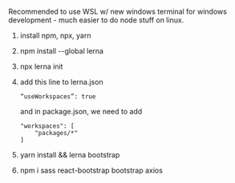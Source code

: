 Recommended to use WSL w/ new windows terminal for windows development - much easier to do node stuff on linux.

1. install npm, npx, yarn 
2. npm install --global lerna
3. npx lerna init  
4. add this line to lerna.json 
    ```
    “useWorkspaces”: true
    ```
    and in package.json, we need to add

    ```
    "workspaces": [
        "packages/*"
    ]
    ```
5. yarn install && lerna bootstrap
6. npm i sass react-bootstrap bootstrap axios